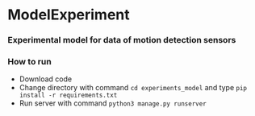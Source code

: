 # ModelExperiment

### Experimental model for data of motion detection sensors

###  How to run

- Download code
- Change directory with command `cd experiments_model` and type `pip install -r requirements.txt`
- Run server with command `python3 manage.py runserver`
